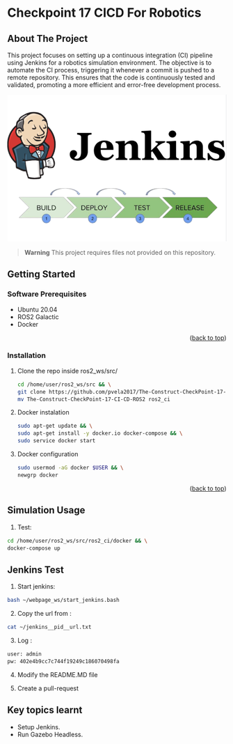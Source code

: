 # Checkpoint 17 CICD For Robotics

<a name="readme-top"></a>

## About The Project
This project focuses on setting up a continuous integration (CI) pipeline using Jenkins for a robotics simulation environment. The objective is to automate the CI process, triggering it whenever a commit is pushed to a remote repository. This ensures that the code is continuously tested and validated, promoting a more efficient and error-free development process.

![This is an image](images/preview.png)

> __Warning__
 This project requires files not provided on this repository.

<!-- GETTING STARTED -->
## Getting Started

### Software Prerequisites
* Ubuntu 20.04
* ROS2 Galactic
* Docker

<p align="right">(<a href="#readme-top">back to top</a>)</p>

<!-- INSTALLATION -->
### Installation
1. Clone the repo inside ros2_ws/src/
   ```sh
   cd /home/user/ros2_ws/src && \
   git clone https://github.com/pvela2017/The-Construct-CheckPoint-17-CI-CD-ROS2 && \
   mv The-Construct-CheckPoint-17-CI-CD-ROS2 ros2_ci
   ```
2. Docker instalation
   ```sh
   sudo apt-get update && \
   sudo apt-get install -y docker.io docker-compose && \
   sudo service docker start
   ```
3. Docker configuration
   ```sh
   sudo usermod -aG docker $USER && \
   newgrp docker
   ```
<p align="right">(<a href="#readme-top">back to top</a>)</p>


<!-- USAGE of the simulation -->
## Simulation Usage 
1. Test:
  ```sh
  cd /home/user/ros2_ws/src/ros2_ci/docker && \
  docker-compose up
  ```

## Jenkins Test
1. Start jenkins:
  ```sh
  bash ~/webpage_ws/start_jenkins.bash
  ```
2. Copy the url from :
  ```sh
  cat ~/jenkins__pid__url.txt
  ```
3. Log :
  ```sh
  user: admin
  pw: 402e4b9cc7c744f19249c186070498fa
  ```
4. Modify the README.MD file

5. Create a pull-request


<!-- KEYS -->
## Key topics learnt
* Setup Jenkins.
* Run Gazebo Headless.
